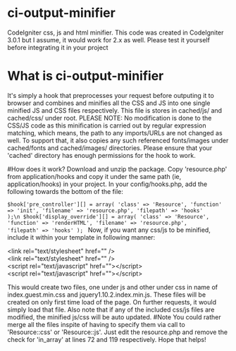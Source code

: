 # ci-output-minifier
CodeIgniter css, js and html minifier. This code was created in CodeIgniter 3.0.1 but I assume, it would work for 2.x as well. Please test it yourself before integrating it in your project
# What is ci-output-minifier
It's simply a hook that preprocesses your request before outputing it to browser and combines and minifies all the CSS and JS into one single minified JS and CSS files respectively. This file is stores in cached/js/ and cached/css/ under root. PLEASE NOTE: No modification is done to the CSS/JS code as this minification is carried out by regular expression matching, which means, the path to any imports/URLs are not changed as well. To support that, it also copies any such referenced fonts/images under cached/fonts and cached/images/ directories.
Please ensure that your 'cached' directory has enough permissions for the hook to work.

#How does it work?
Download and unzip the package. Copy 'resource.php' from application/hooks and copy it under the same path (ie, application/hooks) in your project.
In your config/hooks.php, add the following towards the bottom of the file:<br>
<code>
$hook['pre_controller'][] = array(
    'class'     => 'Resource',
    'function'  => 'init',
    'filename'  => 'resource.php',
    'filepath'  => 'hooks'
);\n
$hook['display_override'][] = array(
    'class'     => 'Resource',
    'function'  => 'renderHTML',
    'filename'  => 'resource.php',
    'filepath'  => 'hooks'
);
</code>
Now, if you want any css/js to be minified, include it within your template in following manner:

\<link rel="text/stylesheet" href="<?php echo Resource::css('assets/css/index.css')?>" /><br>
\<link rel="text/stylesheet" href="<?php echo Resource::css('assets/css/guest.css')?>" /><br>
\<script rel="text/javascript" href="<?php echo Resource::js('assets/js/jquery1.10.2.min.js')?>">\</script><br>
\<script rel="text/javascript" href="<?php echo Resource::js('assets/js/index.js')?>">\</script><br>

This would create two files, one under js and other under css in name of index.guest.min.css and jquery1.10.2.index.min.js. These files will be created on only first time load of the page. On further requests, it would simply load that file.
Also note that if any of the included css/js files are modified, the minified js/css will be auto updated.
#Note
You could rather merge all the files inspite of having to specify them via call to 'Resource::css' or 'Resource::js'. Just edit the resource.php and remove the check for 'in_array' at lines 72 and 119 respectively.
Hope that helps!
